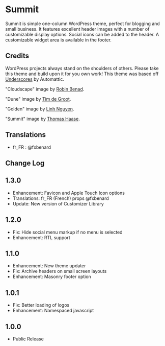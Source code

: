 # Summit

Summit is simple one-column WordPress theme, perfect for blogging and small business.  It features excellent header images with a number of customizable display options.  Social icons can be added to the header.  A customizable widget area is available in the footer.

## Credits

WordPress projects always stand on the shoulders of others.  Please take this theme and build upon it for you own work!  This theme was based off [Underscores](http://underscores.me/) by Automattic.

"Cloudscape" image by [Robin Benad](http://robinbenad.com/).

"Dune" image by [Tim de Groot](http://timthing.me/).

"Golden" image by [Linh Nguyen](http://www.ngkhanhlinh.com/).

"Summit" image by [Thomas Haase](https://creativemarket.com/moonloop).

## Translations

* fr_FR : @fxbenard

## Change Log

1.3.0
---

* Enhancement: Favicon and Apple Touch Icon options
* Translations: fr_FR (French) props @fxbenard
* Update: New version of Customizer Library

1.2.0
---

* Fix: Hide social menu markup if no menu is selected
* Enhancement: RTL support

1.1.0
---

* Enhancement: New theme updater
* Fix: Archive headers on small screen layouts
* Enhancement: Masonry footer option

1.0.1
---

* Fix: Better loading of logos
* Enhancement: Namespaced javascript

1.0.0
---

* Public Release